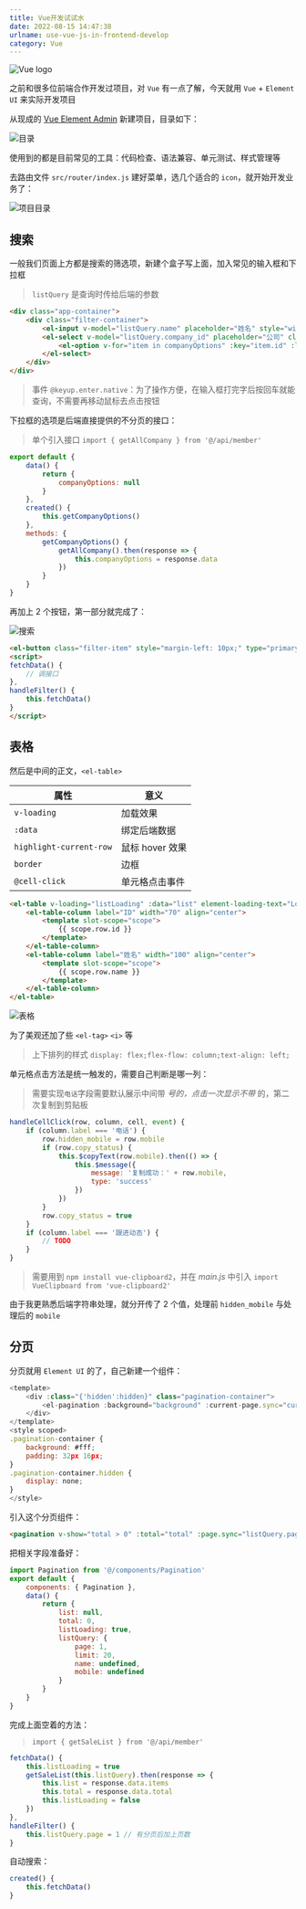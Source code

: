 ```yaml
---
title: Vue开发试试水
date: 2022-08-15 14:47:38
urlname: use-vue-js-in-frontend-develop
category: Vue
---
```


![Vue logo](https://i.imgtg.com/2022/08/27/Zz8pX.png)

<!--more-->

之前和很多位前端合作开发过项目，对 `Vue` 有一点了解，今天就用 `Vue` + `Element UI` 来实际开发项目

从现成的 [Vue Element Admin](https://panjiachen.github.io/vue-element-admin-site/zh/guide/) 新建项目，目录如下：

![目录](https://i.imgtg.com/2022/08/25/ZoeFK.png)

使用到的都是目前常见的工具：代码检查、语法兼容、单元测试、样式管理等

去路由文件 `src/router/index.js` 建好菜单，选几个适合的 `icon`，就开始开发业务了：

![项目目录](https://i.imgtg.com/2022/08/25/ZopNX.png)

## 搜索

一般我们页面上方都是搜索的筛选项，新建个盒子写上面，加入常见的输入框和下拉框

> `listQuery` 是查询时传给后端的参数

```html
<div class="app-container">
    <div class="filter-container">
        <el-input v-model="listQuery.name" placeholder="姓名" style="width: 150px;" class="filter-item" @keyup.enter.native="handleFilter" />
        <el-select v-model="listQuery.company_id" placeholder="公司" clearable filterable class="filter-item" style="width: 150px;margin-left: 10px;">
            <el-option v-for="item in companyOptions" :key="item.id" :label="item.name" :value="item.id" />
        </el-select>
    </div>
</div>
```

> 事件 `@keyup.enter.native`：为了操作方便，在输入框打完字后按回车就能查询，不需要再移动鼠标去点击按钮

下拉框的选项是后端直接提供的不分页的接口：

> 单个引入接口 `import { getAllCompany } from '@/api/member'`

```js
export default {
    data() {
        return {
            companyOptions: null
        }
    },
    created() {
        this.getCompanyOptions()
    },
    methods: {
        getCompanyOptions() {
            getAllCompany().then(response => {
                this.companyOptions = response.data
            })
        }
    }
}
```

再加上 2 个按钮，第一部分就完成了：

![搜索](https://i.imgtg.com/2022/08/25/ZoDjU.png)

```html
<el-button class="filter-item" style="margin-left: 10px;" type="primary" icon="el-icon-search" @click="handleFilter">搜索</el-button>
<script>
fetchData() {
    // 调接口
},
handleFilter() {
    this.fetchData()
}
</script>
```

## 表格

然后是中间的正文，`<el-table>`

|属性|意义|
|--|--|
|`v-loading`|加载效果|
|`:data`|绑定后端数据|
|`highlight-current-row`|鼠标 hover 效果|
|`border`|边框|
|`@cell-click`|单元格点击事件|

```html
<el-table v-loading="listLoading" :data="list" element-loading-text="Loading" border fit highlight-current-row @cell-click="handleCellClick" style="font-size: small">
    <el-table-column label="ID" width="70" align="center">
        <template slot-scope="scope">
            {{ scope.row.id }}
        </template>
    </el-table-column>
    <el-table-column label="姓名" width="100" align="center">
        <template slot-scope="scope">
            {{ scope.row.name }}
        </template>
    </el-table-column>
</el-table>
```

![表格](https://i.imgtg.com/2022/08/25/ZoVh1.png)

为了美观还加了些 `<el-tag>` `<i>` 等

> 上下排列的样式 `display: flex;flex-flow: column;text-align: left;`

单元格点击方法是统一触发的，需要自己判断是哪一列：

> 需要实现`电话`字段需要默认展示中间带 *号的，点击一次显示不带* 的，第二次复制到剪贴板

```js
handleCellClick(row, column, cell, event) {
    if (column.label === '电话') {
        row.hidden_mobile = row.mobile
        if (row.copy_status) {
            this.$copyText(row.mobile).then(() => {
                this.$message({
                    message: '复制成功：' + row.mobile,
                    type: 'success'
                })
            })
        }
        row.copy_status = true
    }
    if (column.label === '跟进动态') {
        // TODO
    }
}
```

> 需要用到 `npm install vue-clipboard2`，并在 *main.js* 中引入 `import VueClipboard from 'vue-clipboard2'`

由于我更熟悉后端字符串处理，就分开传了 2 个值，处理前 `hidden_mobile` 与处理后的 `mobile`

## 分页

分页就用 `Element UI` 的了，自己新建一个组件：

```js src/components/Pagination/index.vue
<template>
    <div :class="{'hidden':hidden}" class="pagination-container">
        <el-pagination :background="background" :current-page.sync="currentPage" :page-size.sync="pageSize" :layout="layout" :page-sizes="pageSizes" :total="total" v-bind="$attrs" @size-change="handleSizeChange" @current-change="handleCurrentChange"/>
    </div>
</template>
<style scoped>
.pagination-container {
    background: #fff;
    padding: 32px 16px;
}
.pagination-container.hidden {
    display: none;
}
</style>
```

引入这个分页组件：

```html
<pagination v-show="total > 0" :total="total" :page.sync="listQuery.page" :limit.sync="listQuery.limit" @pagination="fetchData" />
```

把相关字段准备好：

```js
import Pagination from '@/components/Pagination'
export default {
    components: { Pagination },
    data() {
        return {
            list: null,
            total: 0,
            listLoading: true,
            listQuery: {
                page: 1,
                limit: 20,
                name: undefined,
                mobile: undefined
            }
        }
    }
}
```

完成上面空着的方法：

> `import { getSaleList } from '@/api/member'`

```js
fetchData() {
    this.listLoading = true
    getSaleList(this.listQuery).then(response => {
        this.list = response.data.items
        this.total = response.data.total
        this.listLoading = false
    })
},
handleFilter() {
    this.listQuery.page = 1 // 有分页后加上页数
}
```

自动搜索：

```js
created() {
    this.fetchData()
}
```
